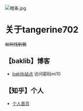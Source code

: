![橙条.jpg](https://i.loli.net/2020/09/09/WjhRJnru6L4ez29.jpg)
# **关于tangerine702** 
~~如何找到我~~
## 【baklib】博客
 - [baklib站点](https://tchica.baklib-free.com/)  访问密码mi10
 
## 【知乎】个人
 - [个人首页](https://www.zhihu.com/people/llsuinaiguo)
